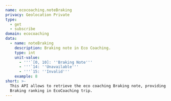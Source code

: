 ```yaml
---
name: ecocoaching.noteBraking
privacy: Geolocation Private
type:
  - get
  - subscribe
domain: ecocoaching
data:
  - name: noteBraking
    description: Braking note in Eco Coaching.
    type: int
    unit-value:
      - '''`[0, 10]: ''Braking Note'''
      - '''`14: ''Unavailable'''
      - '''`15: ''Invalid'''
    example: 8
short: >-
  This API allows to retrieve the eco coaching Braking note, providing instant
  Braking ranking in EcoCoaching trip.
---
```


